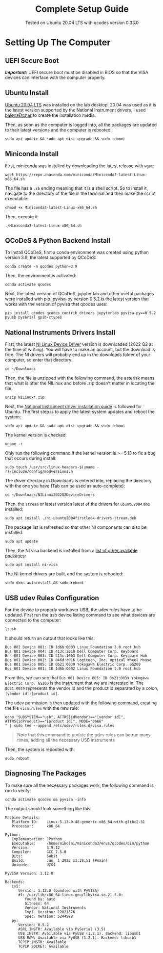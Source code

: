 <h1 align="center">
  Complete Setup Guide
</h1>

<p align="center">
  Tested on Ubuntu 20.04 LTS with qcodes version 0.33.0
</p>

# Setting Up The Computer

## UEFI Secure Boot

***Important:*** UEFI secure boot must be disabled in BIOS so that the VISA devices can interface with the computer properly.

## Ubuntu Install

[Ubuntu 20.04 LTS](https://releases.ubuntu.com/20.04/) was installed on the lab desktop. 20.04 was used as it is the latest version supported by the National Instrument drivers. I used [balenaEtcher](https://www.balena.io/etcher/) to create the installation media.

Then, as soon as the computer is logged into, all the packages are updated to their latest versions and the computer is rebooted:
```
sudo apt update && sudo apt dist-upgrade && sudo reboot
```

## Miniconda Install

First, miniconda was installed by downloading the latest release with `wget`:
```
wget https://repo.anaconda.com/miniconda/Miniconda3-latest-Linux-x86_64.sh
```

The file has a `.sh` ending meaning that it is a shell script. So to install it, navigate to the directory of the file in the terminal and then make the script executable:
```
chmod +x Miniconda3-latest-Linux-x86_64.sh
```

Then, execute it:
```
./Miniconda3-latest-Linux-x86_64.sh
```

## QCoDeS & Python Backend Install

To install QCoDeS, first a conda environment was created using python version 3.9, the latest supported by QCoDeS:
```
conda create -n qcodes python=3.9
```

Then, the environment is activated:
```
conda activate qcodes
```

Next, the latest version of QCoDeS, jupyter lab and other useful packages were installed with pip. pyvisa-py version 0.5.2 is the latest version that works with the version of pyvisa that qcodes uses:
```
pip install qcodes qcodes_contrib_drivers jupyterlab pyvisa-py==0.5.2 pyusb pyserial gpib-ctypes
```

## National Instruments Drivers Install

First, the latest [NI Linux Device Driver](https://www.ni.com/en-us/support/downloads/drivers/download.ni-linux-device-drivers.html#451206) version is downloaded (2022 Q2 at the time of writing). You will have to make an account, but the download is free. The NI drivers will probably end up in the downloads folder of your computer, so enter that directory:
```
cd ~/Downloads
```

Then, the file is unzipped with the following command, the asterisk means that what is after the NILinux and before .zip doesn't matter in locating the file:
```
unzip NILinux*.zip
```

Next, the [National Instrument driver installation guide](https://www.ni.com/en-us/support/documentation/supplemental/18/downloading-and-installing-ni-driver-software-on-linux-desktop.html) is followed for Ubuntu. The first step is to apply the latest system updates and reboot the system:
```
sudo apt update && sudo apt dist-upgrade && sudo reboot
```

The kernel version is checked:
```
uname -r
```

Only run the following command if the kernel version is >= 5.13 to fix a bug that occurs during install:
```
sudo touch /usr/src/linux-headers-$(uname -r)/include/config/modversions.h
```

The driver directory in Downloads is entered into, replacing the directory with the one you have (Tab can be used as auto-complete):
```
cd ~/Downloads/NILinux2022Q2DeviceDrivers
```

Then, the `stream` or latest version latest of the drivers for `ubuntu2004` are installed:
```
sudo apt install ./ni-ubuntu2004firstlook-drivers-stream.deb
```

The package list is refreshed so that other NI components can also be installed:
```
sudo apt update
```

Then, the NI visa backend is installed from a [list of other available packages](https://www.ni.com/pdf/manuals/378353g.html):
```
sudo apt install ni-visa
```

The NI kernel drivers are built, and the system is rebooted:
```
sudo dkms autoinstall && sudo reboot
```

## USB udev Rules Configuration

For the device to properly work over USB, the udev rules have to be updated. First run the usb device listing command to see what devices are connected to the computer:
```
lsusb
```

It should return an output that looks like this:
```
Bus 002 Device 001: ID 1d6b:0003 Linux Foundation 3.0 root hub
Bus 001 Device 004: ID 413c:2010 Dell Computer Corp. Keyboard
Bus 001 Device 003: ID 413c:1003 Dell Computer Corp. Keyboard Hub
Bus 001 Device 002: ID 046d:c016 Logitech, Inc. Optical Wheel Mouse
Bus 001 Device 005: ID 0b21:0039 Yokogawa Electric Corp. GS200
Bus 001 Device 001: ID 1d6b:0002 Linux Foundation 2.0 root hub
```

From this, we can see that `Bus 001 Device 005: ID 0b21:0039 Yokogawa Electric Corp. GS200` is the instrument that we are interested in. The `0b21:0039` represents the vendor id and the product id separated by a colon, `[vendor id]:[product id]`.

The udev permission is then updated with the following command, creating the file `visa.rules` with the new rule:

```
echo "SUBSYSTEM=="usb", ATTRS{idVendor}=="[vendor id]", ATTRS{idProduct}=="[product id]", MODE="0666"
" | sudo tee --append /etc/udev/rules.d/visa.rules
```
> Note that this command to update the udev rules can be run many times, adding all the necessary USB instruments

Then, the system is rebooted with:
```
sudo reboot
```

## Diagnosing The Packages

To make sure all the necessary packages work, the following command is run to verify:
```
conda activate qcodes && pyvisa -info
```

The output should look something like this:
```
Machine Details:
   Platform ID:    Linux-5.13.0-48-generic-x86_64-with-glibc2.31
   Processor:      x86_64

Python:
   Implementation: CPython
   Executable:     /home/nikolai/miniconda3/envs/qcodes/bin/python
   Version:        3.9.12
   Compiler:       GCC 7.5.0
   Bits:           64bit
   Build:          Jun  1 2022 11:38:51 (#main)
   Unicode:        UCS4

PyVISA Version: 1.12.0

Backends:
   ivi:
      Version: 1.12.0 (bundled with PyVISA)
      #1: /usr/lib/x86_64-linux-gnu/libvisa.so.21.5.0:
         found by: auto
         bitness: 64
         Vendor: National Instruments
         Impl. Version: 22021376
         Spec. Version: 5244928
   py:
      Version: 0.5.2
      ASRL INSTR: Available via PySerial (3.5)
      USB INSTR: Available via PyUSB (1.2.1). Backend: libusb1
      USB RAW: Available via PyUSB (1.2.1). Backend: libusb1
      TCPIP INSTR: Available
      TCPIP SOCKET: Available
```
